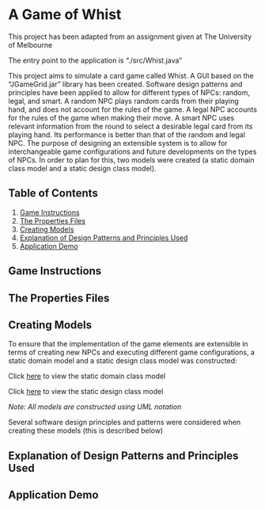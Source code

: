 # A Game of Whist

This project has been adapted from an assignment given at The University of Melbourne

The entry point to the application is “./src/Whist.java”

This project aims to simulate a card game called Whist. A GUI based on the “JGameGrid.jar” library has been created. Software design patterns and principles have been applied to allow for different types of NPCs: random, legal, and smart. A random NPC plays random cards from their playing hand, and does not account for the rules of the game. A legal NPC accounts for the rules of the game when making their move. A smart NPC uses relevant information from the round to select a desirable legal card from its playing hand. Its performance is better than that of the random and legal NPC. The purpose of designing an extensible system is to allow for interchangeable game configurations and future developments on the types of NPCs. In order to plan for this, two models were created (a static domain class model and a static design class model).

## Table of Contents

1. [Game Instructions](#game-instructions)
2. [The Properties Files](#the-properties-files)
3. [Creating Models](#creating-models)
4. [Explanation of Design Patterns and Principles Used](#explanation-of-design-patterns-and-principles-used)
5. [Application Demo](#application-demo)

## Game Instructions

## The Properties Files

## Creating Models

To ensure that the implementation of the game elements are extensible in terms of creating new NPCs and executing different game configurations, a static domain model and a static design class model was constructed:

Click [here](https://github.com/NiphanSethi/A_Game_of_Whist/blob/master/Documentation/Static_Domain_Diagram.jpg) to view the static domain class model

Click [here](https://github.com/NiphanSethi/A_Game_of_Whist/blob/master/Documentation/Static_Design_Diagram.jpg) to view the static design class model 

<em>Note: All models are constructed using UML notation</em>

Several software design principles and patterns were considered when creating these models (this is described below)

## Explanation of Design Patterns and Principles Used

## Application Demo
